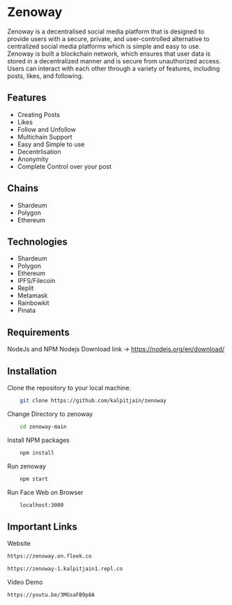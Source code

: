 # Zenoway

Zenoway is a decentralised social media platform that is designed to provide users with a secure, private, and user-controlled alternative to centralized social media platforms which is simple and easy to use. Zenoway is built a blockchain network, which ensures that user data is stored in a decentralized manner and is secure from unauthorized access. Users can interact with each other through a variety of features, including posts, likes, and following.

## Features

- Creating Posts
- Likes
- Follow and Unfollow
- Multichain Support
- Easy and Simple to use
- Decentrlisation
- Anonymity
- Complete Control over your post

## Chains

- Shardeum
- Polygon
- Ethereum

## Technologies

- Shardeum
- Polygon
- Ethereum
- IPFS/Filecoin
- Replit
- Metamask
- Rainbowkit
- Pinata

## Requirements

NodeJs and NPM
Nodejs Download link -> https://nodejs.org/en/download/

## Installation

Clone the repository to your local machine.

```bash
    git clone https://github.com/kalpitjain/zenoway
```

Change Directory to zenoway

```bash
    cd zenoway-main
```

Install NPM packages

```bash
    npm install
```

Run zenoway

```bash
    npm start
```

Run Face Web on Browser

```bash
    localhost:3000
```

## Important Links

Website

```bash
https://zenoway.on.fleek.co

https://zenoway-1.kalpitjain1.repl.co
```

Video Demo

```bash
https://youtu.be/3MGsaFB9p8A
```
